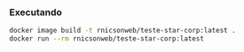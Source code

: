 
### Executando

```sh
docker image build -t rnicsonweb/teste-star-corp:latest .
docker run --rm rnicsonweb/teste-star-corp:latest
```


